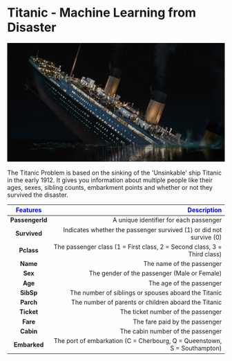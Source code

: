 # Titanic - Machine Learning from Disaster
![Alt text](https://github.com/Amirnaderiy/Titanic/blob/main/c28986a1b21d746a9a3dad5532eae986.jpg)

The Titanic Problem is based on the sinking of the 'Unsinkable' ship Titanic in the early 1912. It gives you information about multiple people like their ages, sexes, sibling counts, embarkment points and whether or not they survived the disaster.

<div style="text-align:center">

| <span style="color:blue">Features</span> | <span style="color:blue">Description</span> |
|----------|----------:|
| **PassengerId** | A unique identifier for each passenger |
| **Survived** | Indicates whether the passenger survived (1) or did not survive (0) |
| **Pclass** | The passenger class (1 = First class, 2 = Second class, 3 = Third class) |
| **Name** | The name of the passenger |
| **Sex** | The gender of the passenger (Male or Female) |
| **Age** | The age of the passenger |
| **SibSp** | The number of siblings or spouses aboard the Titanic |
| **Parch** | The number of parents or children aboard the Titanic |
| **Ticket** | The ticket number of the passenger |
| **Fare** | The fare paid by the passenger |
| **Cabin** | The cabin number of the passenger |
| **Embarked** | The port of embarkation (C = Cherbourg, Q = Queenstown, S = Southampton) |

</div>





